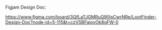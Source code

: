 Figjam Design Doc:

https://www.figma.com/board/3QfLaTJGMRuQ90jsCwrNRe/LootFinder-Design-Doc?node-id=5-115&t=czVSBFajovOk8gFW-0

